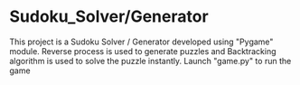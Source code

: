 # Sudoku_Solver/Generator
This project is a Sudoku Solver / Generator developed using "Pygame" module.
Reverse process is used to generate puzzles and Backtracking algorithm is used to solve the puzzle instantly.
Launch "game.py" to run the game
